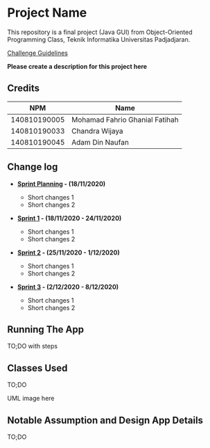 # Project Name

This repository is a final project (Java GUI) from Object-Oriented Programming Class, Teknik Informatika Universitas Padjadjaran.

[Challenge Guidelines](challenge-guideline.md)

**Please create a description for this project here**

## Credits

| NPM          | Name                           |
| ------------ | ------------------------------ |
| 140810190005 | Mohamad Fahrio Ghanial Fatihah |
| 140810190033 | Chandra Wijaya                 |
| 140810190045 | Adam Din Naufan                |

## Change log

- **[Sprint Planning](changelog/sprint-planning.md) - (18/11/2020)**

  - Short changes 1
  - Short changes 2

- **[Sprint 1](changelog/sprint-1.md) - (18/11/2020 - 24/11/2020)**

  - Short changes 1
  - Short changes 2

- **[Sprint 2](changelog/sprint-2.md) - (25/11/2020 - 1/12/2020)**
  - Short changes 1
  - Short changes 2
- **[Sprint 3](changelog/sprint-3.md) - (2/12/2020 - 8/12/2020)**
  - Short changes 1
  - Short changes 2

## Running The App

TO;DO with steps

## Classes Used

TO;DO

UML image here

## Notable Assumption and Design App Details

TO;DO

